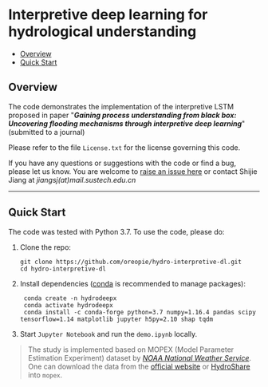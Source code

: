 # Interpretive deep learning for hydrological understanding

- [Overview](#overview)
- [Quick Start](#quick-start)

## Overview
The code demonstrates the implementation of the interpretive LSTM proposed in paper "***Gaining process understanding from black box: Uncovering flooding mechanisms through interpretive deep learning***" (submitted to a journal)

Please refer to the file `License.txt` for the license governing this code.

If you have any questions or suggestions with the code or find a bug, please let us know. You are welcome to [raise an issue here](https://github.com/oreopie/hydro-interpretive-dl/issues) or contact Shijie Jiang at *jiangsj(at)mail.sustech.edu.cn*

------

## Quick Start

The code was tested with Python 3.7. To use the code, please do:

1. Clone the repo:

   ```shell
   git clone https://github.com/oreopie/hydro-interpretive-dl.git
   cd hydro-interpretive-dl
   ```

2. Install dependencies ([conda](https://docs.conda.io/en/latest/miniconda.html) is recommended to manage packages):

   ```shell
	conda create -n hydrodeepx
	conda activate hydrodeepx
	conda install -c conda-forge python=3.7 numpy=1.16.4 pandas scipy tensorflow=1.14 matplotlib jupyter h5py=2.10 shap tqdm
   ```

3. Start `Jupyter Notebook` and run the `demo.ipynb` locally.

> The study is implemented based on MOPEX (Model Parameter Estimation Experiment) dataset by [*NOAA National Weather Service*](https://www.nws.noaa.gov/ohd/mopex/mo_datasets.htm). One can download the data from the [official website](https://hydrology.nws.noaa.gov/pub/gcip/mopex/US_Data/) or [HydroShare](https://www.hydroshare.org/resource/99d5c1a238134ea6b8b767a65f440cb7/data/contents/MOPEX.zip) into `mopex`.
